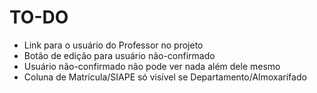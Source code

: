 # TO-DO

- Link para o usuário do Professor no projeto
- Botão de edição para usuário não-confirmado
- Usuário não-confirmado não pode ver nada além dele mesmo
- Coluna de Matrícula/SIAPE só visível se Departamento/Almoxarifado
